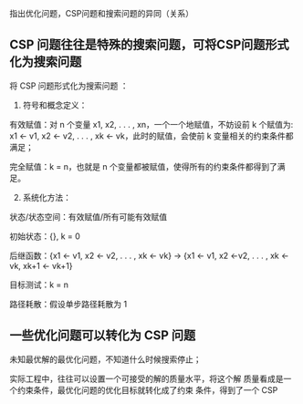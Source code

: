 指出优化问题，CSP问题和搜索问题的异同（关系）

## CSP 问题往往是特殊的搜索问题，可将CSP问题形式化为搜索问题

将 CSP 问题形式化为搜索问题 ：

1. 符号和概念定义：

有效赋值：对 n 个变量 x1, x2, . . . , xn，一个一个地赋值，不妨设前 k 个赋值为: x1 ← v1, x2 ← v2, . . . , xk ← vk，此时的赋值，会使前 k 变量相关的约束条件都满足；

完全赋值：k = n，也就是 n 个变量都被赋值，使得所有的约束条件都得到了满足。

2. 系统化方法：

状态/状态空间：有效赋值/所有可能有效赋值

初始状态：{}, k = 0

后继函数：{x1 ← v1, x2 ← v2, . . . , xk ← vk} → {x1 ← v1, x2 ←v2, . . . , xk ← vk, xk+1 ← vk+1}

目标测试：k = n

路径耗散：假设单步路径耗散为 1

## 一些优化问题可以转化为 CSP 问题

未知最优解的最优化问题，不知道什么时候搜索停止；

实际工程中，往往可以设置一个可接受的解的质量水平，将这个解
质量看成是一个约束条件，最优化问题的优化目标就转化成了约束
条件，得到了一个 CSP
